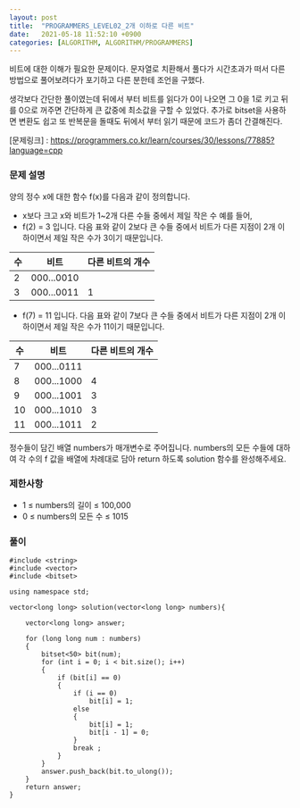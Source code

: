 ```yaml
---
layout: post
title:  "PROGRAMMERS_LEVEL02_2개 이하로 다른 비트"
date:   2021-05-18 11:52:10 +0900
categories: [ALGORITHM, ALGORITHM/PROGRAMMERS]
---
```


비트에 대한 이해가 필요한 문제이다. 문자열로 치환해서 풀다가 시간초과가 떠서 다른 방법으로 풀어보려다가 포기하고 다른 분한테 조언을 구했다.

생각보다 간단한 풀이였는데 뒤에서 부터 비트를 읽다가 0이 나오면 그 0을 1로 키고 뒤를 0으로 꺼주면 간단하게 큰 값중에 최소값을 구할 수 있었다. 추가로 bitset을 사용하면 변환도 쉽고 또 반복문을 돌때도 뒤에서 부터 읽기 때문에 코드가 좀더 간결해진다. 

[문제링크] : https://programmers.co.kr/learn/courses/30/lessons/77885?language=cpp

### 문제 설명
양의 정수 x에 대한 함수 f(x)를 다음과 같이 정의합니다.
- x보다 크고 x와 비트가 1~2개 다른 수들 중에서 제일 작은 수
예를 들어,
- f(2) = 3 입니다. 다음 표와 같이 2보다 큰 수들 중에서 비트가 다른 지점이 2개 이하이면서 제일 작은 수가 3이기 때문입니다.

|수|비트|다른 비트의 개수|
|---|---|---|
|2|000...0010| |	
|3|000...0011|1|

- f(7) = 11 입니다. 다음 표와 같이 7보다 큰 수들 중에서 비트가 다른 지점이 2개 이하이면서 제일 작은 수가 11이기 때문입니다.

|수|비트|다른 비트의 개수|
|---|---|---|
|7|000...0111| |	
|8|000...1000|4|
|9|000...1001|3|
|10|000...1010|3|
|11|000...1011|2|

정수들이 담긴 배열 numbers가 매개변수로 주어집니다. numbers의 모든 수들에 대하여 각 수의 f 값을 배열에 차례대로 담아 return 하도록 solution 함수를 완성해주세요.

### 제한사항 
- 1 ≤ numbers의 길이 ≤ 100,000
- 0 ≤ numbers의 모든 수 ≤ 1015

### 풀이
```
#include <string>
#include <vector>
#include <bitset>

using namespace std;

vector<long long> solution(vector<long long> numbers){

    vector<long long> answer;

    for (long long num : numbers)
    {
        bitset<50> bit(num);
        for (int i = 0; i < bit.size(); i++)
        {
            if (bit[i] == 0)
            {
                if (i == 0)
                    bit[i] = 1;
                else
                {
                    bit[i] = 1;
                    bit[i - 1] = 0;
                }
                break ;
            }
        }
        answer.push_back(bit.to_ulong());
    }
    return answer;
}
```